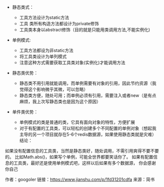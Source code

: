 - 静态类式：
  - 工具方法设计为static方法 
  - 工具 类所有构造方法都设计为private修饰 
  - 工具类本身以abstract修饰（目的就是只能用类调用方法,不能实例化)
- 单例模式:
  - 工具方法都设为非static方法
  - 将工具类设计为单列模式 
  - 注意这种方式需要获取工具类对象(实例化)才能调用方法
- 静态类优势：

  - 静态类不用引用就能调用，而单例需要有对象的引用，因此节约资源（我觉得这个影响微乎其微，可以忽略） 
  - 静态类方便，随处可用；而单例必须有引用，需要注入或者new（是有点麻烦，我上次写静态类也是因为这个原因）
- 单件类优势：
   - 单例模式的类是普通的类，它具有面向对象的特性，方便扩展 
   - 对于有配置的工具类，可以轻松的创建多个不同配置的单例对象（想起我主导的另一个项目就存在5-6个redis数据源，如果使用静态类就是灾难）
     结论：

如果没有配置信息的工具类，当然是静态类好，随处调用，不需引用爽得不要不要的。
比如Math.abs()，如果写个单例，可能全世界都要笑话你了。
如果有配置信息的工具类，最好还是使用单例模式吧，这样以后如果有多个数据源，
你会感谢你自己

 
作者：googoler
链接：https://www.jianshu.com/p/1fd31201cdfa
来源：简书
 